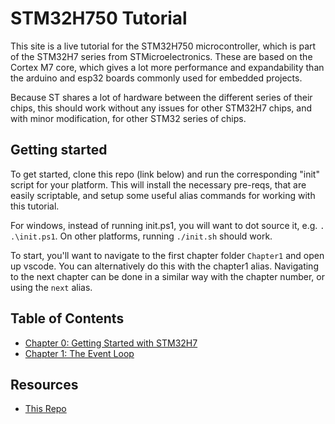 # STM32H750 Tutorial

This site is a live tutorial for the STM32H750 microcontroller, which is part of the STM32H7 series from STMicroelectronics. These are based on the Cortex M7 core, which gives a lot more performance and expandability than the arduino and esp32 boards commonly used for embedded projects.

Because ST shares a lot of hardware between the different series of their chips, this should work without any issues for other STM32H7 chips, and with minor modification, for other STM32 series of chips.

## Getting started

To get started, clone this repo (link below) and run the corresponding "init" script for your platform. This will install the necessary pre-reqs, that are easily scriptable, and setup some useful alias commands for working with this tutorial.

For windows, instead of running init.ps1, you will want to dot source it, e.g. `. .\init.ps1`. On other platforms, running `./init.sh` should work.

To start, you'll want to navigate to the first chapter folder `Chapter1` and open up vscode. You can alternatively do this with the chapter1 alias. Navigating to the next chapter can be done in a similar way with the chapter number, or using the `next` alias.

## Table of Contents

- [Chapter 0: Getting Started with STM32H7](chapter0)
- [Chapter 1: The Event Loop](chapter1)

## Resources

- [This Repo](https://github.com/mikeliddle/stm32h7xxTutorial)
